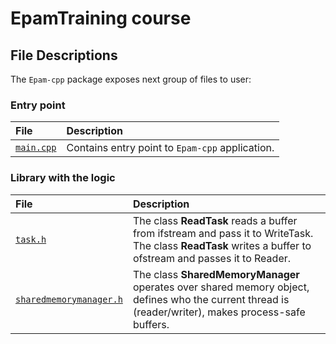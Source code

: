 # EpamTraining course

## File Descriptions
The `Epam-cpp` package exposes next group of files to user:

### Entry point

| File                   |Description|
|:-----------------------|:-|
| [`main.cpp`](main.cpp) |Contains  entry point to `Epam-cpp` application.|

### Library with the logic

| File                                             | Description                                                                                                                                               |
|:-------------------------------------------------|:----------------------------------------------------------------------------------------------------------------------------------------------------------|
| [`task.h`](task.h)                               | The class **ReadTask** reads a buffer from ifstream and pass it to WriteTask. The class **ReadTask** writes a buffer to ofstream and passes it to Reader. |
| [`sharedmemorymanager.h`](sharedmemorymanager.h) | The class **SharedMemoryManager** operates over shared memory object, defines who the current thread is (reader/writer), makes process-safe buffers.      | |